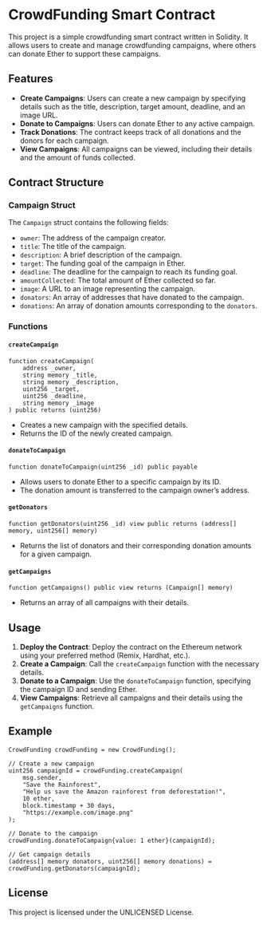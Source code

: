 # CrowdFunding Smart Contract

This project is a simple crowdfunding smart contract written in Solidity. It allows users to create and manage crowdfunding campaigns, where others can donate Ether to support these campaigns.

## Features

- **Create Campaigns**: Users can create a new campaign by specifying details such as the title, description, target amount, deadline, and an image URL.
- **Donate to Campaigns**: Users can donate Ether to any active campaign.
- **Track Donations**: The contract keeps track of all donations and the donors for each campaign.
- **View Campaigns**: All campaigns can be viewed, including their details and the amount of funds collected.

## Contract Structure

### Campaign Struct

The `Campaign` struct contains the following fields:

- `owner`: The address of the campaign creator.
- `title`: The title of the campaign.
- `description`: A brief description of the campaign.
- `target`: The funding goal of the campaign in Ether.
- `deadline`: The deadline for the campaign to reach its funding goal.
- `amountCollected`: The total amount of Ether collected so far.
- `image`: A URL to an image representing the campaign.
- `donators`: An array of addresses that have donated to the campaign.
- `donations`: An array of donation amounts corresponding to the `donators`.

### Functions

#### `createCampaign`

```solidity
function createCampaign(
    address _owner,
    string memory _title,
    string memory _description,
    uint256 _target,
    uint256 _deadline,
    string memory _image
) public returns (uint256)
```

- Creates a new campaign with the specified details.
- Returns the ID of the newly created campaign.

#### `donateToCampaign`

```solidity
function donateToCampaign(uint256 _id) public payable
```

- Allows users to donate Ether to a specific campaign by its ID.
- The donation amount is transferred to the campaign owner’s address.

#### `getDonators`

```solidity
function getDonators(uint256 _id) view public returns (address[] memory, uint256[] memory)
```

- Returns the list of donators and their corresponding donation amounts for a given campaign.

#### `getCampaigns`

```solidity
function getCampaigns() public view returns (Campaign[] memory)
```

- Returns an array of all campaigns with their details.

## Usage

1. **Deploy the Contract**: Deploy the contract on the Ethereum network using your preferred method (Remix, Hardhat, etc.).
2. **Create a Campaign**: Call the `createCampaign` function with the necessary details.
3. **Donate to a Campaign**: Use the `donateToCampaign` function, specifying the campaign ID and sending Ether.
4. **View Campaigns**: Retrieve all campaigns and their details using the `getCampaigns` function.

## Example

```solidity
CrowdFunding crowdFunding = new CrowdFunding();

// Create a new campaign
uint256 campaignId = crowdFunding.createCampaign(
    msg.sender,
    "Save the Rainforest",
    "Help us save the Amazon rainforest from deforestation!",
    10 ether,
    block.timestamp + 30 days,
    "https://example.com/image.png"
);

// Donate to the campaign
crowdFunding.donateToCampaign{value: 1 ether}(campaignId);

// Get campaign details
(address[] memory donators, uint256[] memory donations) = crowdFunding.getDonators(campaignId);
```

## License

This project is licensed under the UNLICENSED License.
